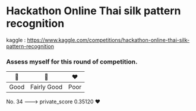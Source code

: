 # Hackathon Online Thai silk pattern recognition

kaggle : https://www.kaggle.com/competitions/hackathon-online-thai-silk-pattern-recognition

### Assess myself for this round of competition.

| 💚  | 💛 | ❤️ |
| --- | --- | --- |
| Good | Fairly Good  | Poor |

No. 34 ---> private_score 0.35120 ❤️
 
